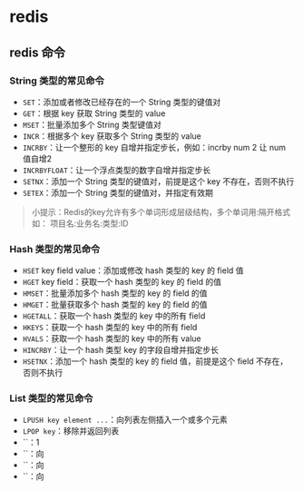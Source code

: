# redis
## redis 命令
### String 类型的常见命令
- `SET`：添加或者修改已经存在的一个 String 类型的键值对
- `GET`：根据 key 获取 String 类型的 value
- `MSET`：批量添加多个 String 类型键值对
- `INCR`：根据多个 key 获取多个 String 类型的 value
- `INCRBY`：让一个整形的 key 自增并指定步长，例如：incrby num 2 让 num 值自增2
- `INCRBYFLOAT`：让一个浮点类型的数字自增并指定步长
- `SETNX`：添加一个 String 类型的键值对，前提是这个 key 不存在，否则不执行
- `SETEX`：添加一个 String 类型的键值对，并指定有效期

> 小提示：Redis的key允许有多个单词形成层级结构，多个单词用:隔开格式如：
      项目名:业务名:类型:ID

### Hash 类型的常见命令
- `HSET` key field value：添加或修改 hash 类型的 key 的 field 值
- `HGET` key field：获取一个 hash 类型的 key 的 field 的值
- `HMSET`：批量添加多个 hash 类型的 key 的 field 的值
- `HMGET`：批量获取多个 hash 类型的 key 的 field 的值
- `HGETALL`：获取一个 hash 类型的 key 中的所有 field 
- `HKEYS`：获取一个 hash 类型的 key 中的所有 field
- `HVALS`：获取一个 hash 类型的 key 中的所有 value
- `HINCRBY`：让一个 hash 类型 key 的字段自增并指定步长
- `HSETNX`：添加一个 hash 类型的 key 的 field 值，前提是这个 field 不存在，否则不执行
### List 类型的常见命令
- `LPUSH key element ...`：向列表左侧插入一个或多个元素
- `LPOP key`：移除并返回列表
- ``：1
- ``：向
- ``：向
- ``：向
